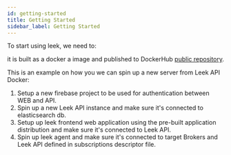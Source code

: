 ```yaml
---
id: getting-started
title: Getting Started
sidebar_label: Getting Started
---
```


To start using leek, we need to:

it is built as a docker a 
image and published to DockerHub [public repository](https://hub.docker.com/repository/docker/kodhive/leek).

This is an example on how you we can spin up a new server from Leek API Docker:


1. Setup a new firebase project to be used for authentication between WEB and API.
2. Spin up a new Leek API instance and make sure it's connected to elasticsearch db.
3. Setup up leek frontend web application using the pre-built application distribution and make sure it's connected to 
Leek API.
4. Spin up leek agent and make sure it's connected to target Brokers and Leek API defined in subscriptions descriptor 
file.
